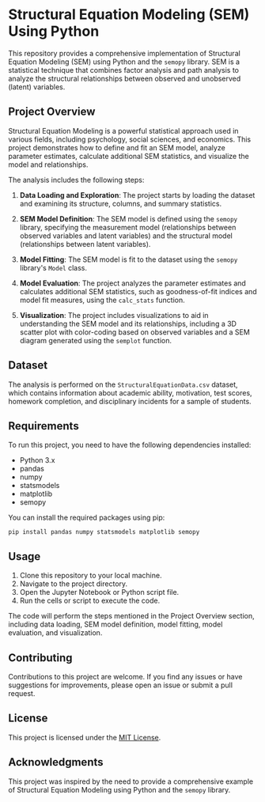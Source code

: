 # Structural Equation Modeling (SEM) Using Python

This repository provides a comprehensive implementation of Structural Equation Modeling (SEM) using Python and the `semopy` library. SEM is a statistical technique that combines factor analysis and path analysis to analyze the structural relationships between observed and unobserved (latent) variables.

## Project Overview

Structural Equation Modeling is a powerful statistical approach used in various fields, including psychology, social sciences, and economics. This project demonstrates how to define and fit an SEM model, analyze parameter estimates, calculate additional SEM statistics, and visualize the model and relationships.

The analysis includes the following steps:

1. **Data Loading and Exploration**: The project starts by loading the dataset and examining its structure, columns, and summary statistics.

2. **SEM Model Definition**: The SEM model is defined using the `semopy` library, specifying the measurement model (relationships between observed variables and latent variables) and the structural model (relationships between latent variables).

3. **Model Fitting**: The SEM model is fit to the dataset using the `semopy` library's `Model` class.

4. **Model Evaluation**: The project analyzes the parameter estimates and calculates additional SEM statistics, such as goodness-of-fit indices and model fit measures, using the `calc_stats` function.

5. **Visualization**: The project includes visualizations to aid in understanding the SEM model and its relationships, including a 3D scatter plot with color-coding based on observed variables and a SEM diagram generated using the `semplot` function.

## Dataset

The analysis is performed on the `StructuralEquationData.csv` dataset, which contains information about academic ability, motivation, test scores, homework completion, and disciplinary incidents for a sample of students.

## Requirements

To run this project, you need to have the following dependencies installed:

- Python 3.x
- pandas
- numpy
- statsmodels
- matplotlib
- semopy

You can install the required packages using pip:

```
pip install pandas numpy statsmodels matplotlib semopy
```

## Usage

1. Clone this repository to your local machine.
2. Navigate to the project directory.
3. Open the Jupyter Notebook or Python script file.
4. Run the cells or script to execute the code.

The code will perform the steps mentioned in the Project Overview section, including data loading, SEM model definition, model fitting, model evaluation, and visualization.

## Contributing

Contributions to this project are welcome. If you find any issues or have suggestions for improvements, please open an issue or submit a pull request.

## License

This project is licensed under the [MIT License](LICENSE).

## Acknowledgments

This project was inspired by the need to provide a comprehensive example of Structural Equation Modeling using Python and the `semopy` library.
